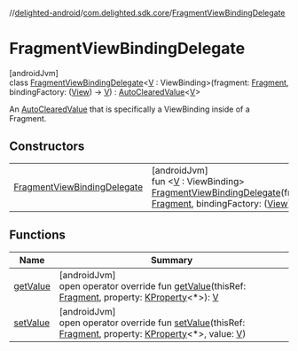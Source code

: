 //[delighted-android](../../../index.md)/[com.delighted.sdk.core](../index.md)/[FragmentViewBindingDelegate](index.md)

# FragmentViewBindingDelegate

[androidJvm]\
class [FragmentViewBindingDelegate](index.md)&lt;[V](index.md) : ViewBinding&gt;(fragment: [Fragment](https://developer.android.com/reference/kotlin/androidx/fragment/app/Fragment.html), bindingFactory: ([View](https://developer.android.com/reference/kotlin/android/view/View.html)) -&gt; [V](index.md)) : [AutoClearedValue](../-auto-cleared-value/index.md)&lt;[V](index.md)&gt;

An [AutoClearedValue](../-auto-cleared-value/index.md) that is specifically a ViewBinding inside of a Fragment.

## Constructors

| | |
|---|---|
| [FragmentViewBindingDelegate](-fragment-view-binding-delegate.md) | [androidJvm]<br>fun &lt;[V](index.md) : ViewBinding&gt; [FragmentViewBindingDelegate](-fragment-view-binding-delegate.md)(fragment: [Fragment](https://developer.android.com/reference/kotlin/androidx/fragment/app/Fragment.html), bindingFactory: ([View](https://developer.android.com/reference/kotlin/android/view/View.html)) -&gt; [V](index.md)) |

## Functions

| Name | Summary |
|---|---|
| [getValue](get-value.md) | [androidJvm]<br>open operator override fun [getValue](get-value.md)(thisRef: [Fragment](https://developer.android.com/reference/kotlin/androidx/fragment/app/Fragment.html), property: [KProperty](https://kotlinlang.org/api/latest/jvm/stdlib/kotlin.reflect/-k-property/index.html)&lt;*&gt;): [V](index.md) |
| [setValue](index.md#-1658163787%2FFunctions%2F-1909672370) | [androidJvm]<br>open operator override fun [setValue](index.md#-1658163787%2FFunctions%2F-1909672370)(thisRef: [Fragment](https://developer.android.com/reference/kotlin/androidx/fragment/app/Fragment.html), property: [KProperty](https://kotlinlang.org/api/latest/jvm/stdlib/kotlin.reflect/-k-property/index.html)&lt;*&gt;, value: [V](index.md)) |
